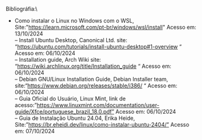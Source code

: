 
Bibliográfia:\

- Como instalar o Linux no Windows com o WSL, Site:"https://learn.microsoft.com/pt-br/windows/wsl/install" Acesso em: 13/10/2024\
– Install Ubuntu Desktop, Canonical Ltd. site:
“https://ubuntu.com/tutorials/install-ubuntu-desktop#1-overview “ Acesso em: 06/10/2024\
– Installation guide, Arch Wiki site: “https://wiki.archlinux.org/title/Installation_guide “ Acesso
em: 06/10/2024\
– Debian GNU/Linux Installation Guide, Debian Installer team,
site:“https://www.debian.org/releases/stable/i386/ “ Acesso em: 06/10/2024\
– Guia Oficial do Usuário, Linux Mint, link de
acesso:”https://www.linuxmint.com/documentation/user-guide/Xfce/portuguese_brazil_18.0.pdf”
Acesso em: 06/10/2024\
– Guia de Instalação Ubuntu 24.04, Erika Heide,
Site:”https://br.eheidi.dev/linux/como-instalar-ubuntu-2404/” Acesso em: 07/10/2024

